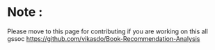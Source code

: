 # Note :
Please move to this page for contributing if you are working on this all gssoc
https://github.com/vikasdo/Book-Recommendation-Analysis
